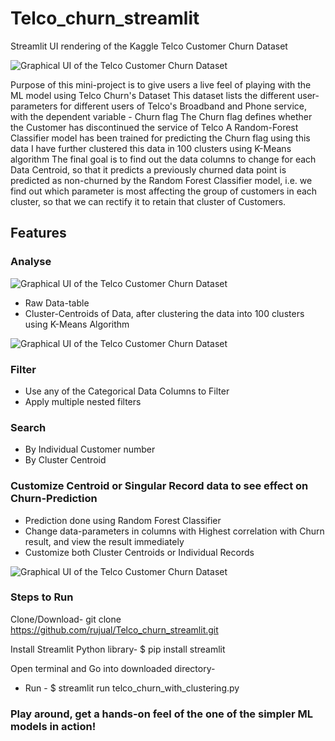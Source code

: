 # Telco_churn_streamlit
Streamlit UI rendering of the Kaggle Telco Customer Churn Dataset  


![Graphical UI of the Telco Customer Churn Dataset](https://github.com/rujual/Telco_churn_streamlit/blob/master/Screenshot%20from%202020-04-05%2011-20-35.png)
  

Purpose of this mini-project is to give users a live feel of playing with the ML model using Telco Churn's Dataset
This dataset lists the different user-parameters for different users of Telco's Broadband and Phone service, with the dependent variable - Churn flag
The Churn flag defines whether the Customer has discontinued the service of Telco
A Random-Forest Classifier model has been trained for predicting the Churn flag using this data
I have further clustered this data in 100 clusters using K-Means algorithm
The final goal is to find out the data columns to change for each Data Centroid, so that it predicts a previously churned data point is predicted as non-churned by the Random Forest Classifier model, i.e. we find out which parameter is most affecting the group of customers in each cluster, so that we can rectify it to retain that cluster of Customers.  
  

## Features
### Analyse  
  

![Graphical UI of the Telco Customer Churn Dataset](https://github.com/rujual/Telco_churn_streamlit/blob/master/Screenshot%20from%202020-04-05%2011-21-11.png)
  
  
* Raw Data-table
* Cluster-Centroids of Data, after clustering the data into 100 clusters using K-Means Algorithm  

![Graphical UI of the Telco Customer Churn Dataset](https://github.com/rujual/Telco_churn_streamlit/blob/master/Screenshot%20from%202020-04-05%2011-21-18.png)
  
  
### Filter
  * Use any of the Categorical Data Columns to Filter
  * Apply multiple nested filters

  


### Search
  * By Individual Customer number
  * By Cluster Centroid  

  
### Customize Centroid or Singular Record data to see effect on Churn-Prediction
  * Prediction done using Random Forest Classifier
  * Change data-parameters in columns with Highest correlation with Churn result, and view the result immediately
  * Customize both Cluster Centroids or Individual Records  

![Graphical UI of the Telco Customer Churn Dataset](https://github.com/rujual/Telco_churn_streamlit/blob/master/Screenshot%20from%202020-04-05%2011-21-35.png)
  

### Steps to Run  

Clone/Download-
git clone https://github.com/rujual/Telco_churn_streamlit.git  

Install Streamlit Python library-
$ pip install streamlit  

Open terminal and Go into downloaded directory-  

* Run -
$ streamlit run telco_churn_with_clustering.py  

### Play around, get a hands-on feel of the one of the simpler ML models in action!    
